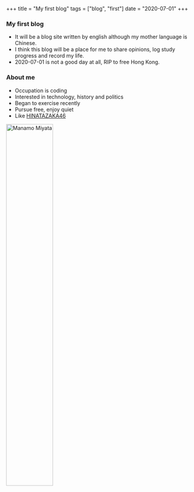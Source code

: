 +++
title =  "My first blog"
tags = ["blog", "first"]
date = "2020-07-01"
+++

### My first blog
* It will be a blog site written by english although my mother language is Chinese.
* I think this blog will be a place for me to share opinions, log study progress and record my life.
* 2020-07-01 is not a good day at all, RIP to free Hong Kong.

### About me
* Occupation is coding
* Interested in technology, history and politics
* Began to exercise recently
* Pursue free, enjoy quiet
* Like [HINATAZAKA46](https://www.hinatazaka46.com)

<img src="/images/manamo1.jpeg" alt="Manamo Miyata" width="50%" height="50%" align="middle" />
<!-- ![Manamo Miyata](/images/manamo1.jpeg) -->